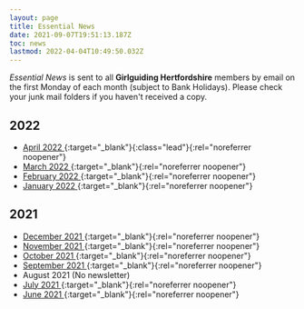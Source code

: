 ```yaml
---
layout: page
title: Essential News
date: 2021-09-07T19:51:13.187Z
toc: news
lastmod: 2022-04-04T10:49:50.032Z
---
```


_Essential News_ is sent to all **Girlguiding Hertfordshire** members by email on the first Monday of each month (subject to Bank Holidays). Please check your junk mail folders if you haven't received a copy.

## 2022

- [April 2022 <i class="fa fa-external-link"></i>](https://mailchi.mp/950a4e310491/april-2022-essential-news-6183949){:target="_blank"}{:class="lead"}{:rel="noreferrer noopener"}
- [March 2022 <i class="fa fa-external-link"></i>](https://mailchi.mp/4d874af2c275/march-2022-essential-news){:target="_blank"}{:rel="noreferrer noopener"}
- [February 2022 <i class="fa fa-external-link"></i>](https://mailchi.mp/98abc6c499f0/feb-2022-essential-news-6118194){:target="_blank"}{:rel="noreferrer noopener"}
- [January 2022 <i class="fa fa-external-link"></i>](https://mailchi.mp/a3aed69df64d/jan-2022-essential-news-5015594?e=3599adf2bf){:target="_blank"}{:rel="noreferrer noopener"}

## 2021

- [December 2021 <i class="fa fa-external-link"></i>](https://mailchi.mp/2c8ad8b2e52e/dec-2021-essential-news-5000438){:target="_blank"}{:rel="noreferrer noopener"}
- [November 2021 <i class="fa fa-external-link"></i>](https://mailchi.mp/65b0a7d996c4/nov-2021-essential-news-4986410){:target="_blank"}{:rel="noreferrer noopener"}
- [October 2021 <i class="fa fa-external-link"></i>](https://mailchi.mp/e1eb216f47fe/oct-2021-essential-news-4972418){:target="_blank"}{:rel="noreferrer noopener"}
- [September 2021 <i class="fa fa-external-link"></i>](https://mailchi.mp/47bc1115bc9e/sept-2021-essential-news){:target="_blank"}{:rel="noreferrer noopener"}
- August 2021 (No newsletter)
- [July 2021 <i class="fa fa-external-link"></i>](https://mailchi.mp/2a701b398b86/july-2021-essential-news){:target="_blank"}{:rel="noreferrer noopener"}
- [June 2021 <i class="fa fa-external-link"></i>](https://mailchi.mp/be4b583e65bd/june-2021-essential-news){:target="_blank"}{:rel="noreferrer noopener"}
